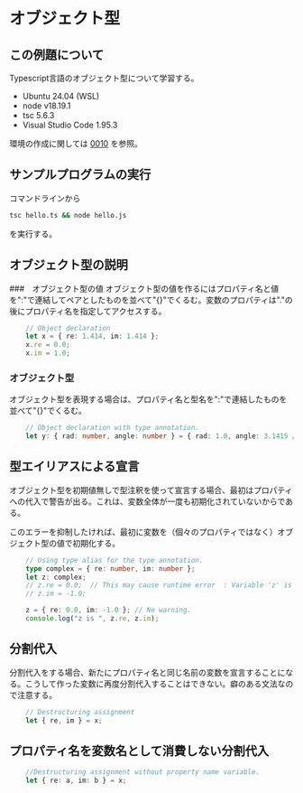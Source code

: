 # オブジェクト型
## この例題について

Typescript言語のオブジェクト型について学習する。
- Ubuntu 24.04 (WSL)
- node v18.19.1
- tsc 5.6.3
- Visual Studio Code 1.95.3

環境の作成に関しては [0010](../0010_install_nodejs/README.md) を参照。
## サンプルプログラムの実行
コマンドラインから
```sh
tsc hello.ts && node hello.js
```
を実行する。
## オブジェクト型の説明
###　オブジェクト型の値
オブジェクト型の値を作るにはプロパティ名と値を":"で連結してペアとしたものを並べて"{}"でくるむ。変数のプロパティは"."の後にプロパティ名を指定してアクセスする。
```ts
    // Object declaration
    let x = { re: 1.414, im: 1.414 };
    x.re = 0.0;
    x.im = 1.0;

```
### オブジェクト型
オブジェクト型を表現する場合は、プロパティ名と型名を":"で連結したものを並べて"{}"でくるむ。
```ts
    // Object declaration with type annotation. 
    let y: { rad: number, angle: number } = { rad: 1.0, angle: 3.1415 / 4 };


```
## 型エイリアスによる宣言
オブジェクト型を初期値無しで型注釈を使って宣言する場合、最初はプロパティへの代入で警告が出る。これは、変数全体が一度も初期化されていないからである。

このエラーを抑制したければ、最初に変数を（個々のプロパティではなく）オブジェクト型の値で初期化する。
```ts
    // Using type alias for the type annotation. 
    type complex = { re: number, im: number };
    let z: complex;
    // z.re = 0.0;  // This may cause runtime error  : Variable 'z' is used before being assigned.ts
    // z.im = -1.0;

    z = { re: 0.0, im: -1.0 }; // No warning.
    console.log("z is ", z.re, z.im);
```

## 分割代入
分割代入をする場合、新たにプロパティ名と同じ名前の変数を宣言することになる。こうして作った変数に再度分割代入することはできない。癖のある文法なので注意する。
```ts
    // Destructuring assignment
    let { re, im } = x;
```
## プロパティ名を変数名として消費しない分割代入
```ts
    //Destructuring assignment without property name variable. 
    let { re: a, im: b } = x;
```
